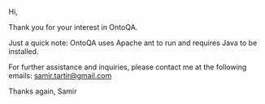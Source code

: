Hi,

Thank you for your interest in OntoQA.

Just a quick note:
OntoQA uses Apache ant to run and requires Java to be installed.

For further assistance and inquiries, please contact me at the following emails:
samir.tartir@gmail.com

Thanks again,
Samir
